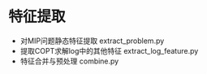 # 特征提取
- 对MIP问题静态特征提取 extract_problem.py
- 提取COPT求解log中的其他特征 extract_log_feature.py
- 特征合并与预处理 combine.py
